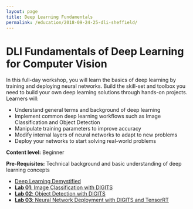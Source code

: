 ```yaml
---
layout: page
title: Deep Learning Fundamentals
permalink: /education/2018-09-24-25-dli-sheffield/
---
```


# DLI Fundamentals of Deep Learning for Computer Vision #

In this full-day workshop, you will learn the basics of deep learning by training and deploying neural networks. Build the skill-set and toolbox you need to build your own deep learning solutions through hands-on projects. Learners will:
* Understand general terms and background of deep learning
* Implement common deep learning workflows such as Image Classification and Object Detection
* Manipulate training parameters to improve accuracy
* Modify internal layers of neural networks to adapt to new problems
* Deploy your networks to start solving real-world problems

**Content level:** Beginner

**Pre-Requisites:** Technical background and basic understanding of deep learning concepts

* [Deep Learning Demystified](/static/slides/2018-07-19-dl-cv/dl-demystified.pdf)
* [**Lab 01**: Image Classification with DIGITS](/static/slides/2018-07-24-dl-ucl/image-classification.pdf)
* [**Lab 02**: Object Detection with DIGITS](/static/slides/2018-07-24-dl-ucl/object-detection.pdf)
* [**Lab 03**: Neural Network Deployment with DIGITS and TensorRT](/static/slides/2018-07-19-dl-cv/deployment.pdf)
